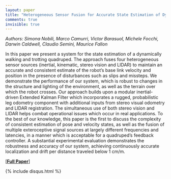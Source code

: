 ```yaml
---
layout: paper
title: "Heterogeneous Sensor Fusion for Accurate State Estimation of Dynamic Legged Robots"
comments: true
invisible: true
---
```


<p class="text-left"><i>Authors: Simona Nobili, Marco Camurri, Victor Barasuol, Michele Focchi, Darwin Caldwell, Claudio Semini, Maurice Fallon</i></p>

In this paper we present a system for the state estimation of a dynamically walking and trotting quadruped. The approach fuses four heterogeneous sensor sources (inertial, kinematic, stereo vision and LIDAR) to maintain an accurate and consistent estimate of the robot&#8217;s base link velocity and position in the presence of disturbances such as slips and missteps. We demonstrate the performance of our system, which is robust to changes in the structure and lighting of the environment, as well as the terrain over which the robot crosses. Our approach builds upon a modular inertial-driven Extended Kalman Filter which incorporates a rugged, probabilistic leg odometry component with additional inputs from stereo visual odometry and LIDAR registration. The simultaneous use of both stereo vision and LIDAR helps combat operational issues which occur in real applications. To the best of our knowledge, this paper is the first to discuss the complexity of consistent estimation of pose and velocity states, as well as the fusion of multiple exteroceptive signal sources at largely different frequencies and latencies, in a manner which is acceptable for a quadruped&#8217;s feedback controller. A substantial experimental evaluation demonstrates the robustness and accuracy of our system, achieving continuously accurate localization and drift per distance traveled below 1 cm/m.

[<b><a href="https://storage.googleapis.com/rss2017-papers/39.pdf">Full Paper</a></b>]

{% include disqus.html %}